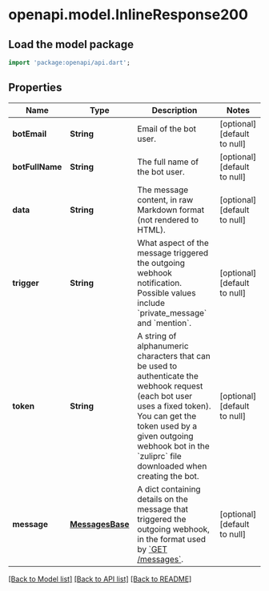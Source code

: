 # openapi.model.InlineResponse200

## Load the model package
```dart
import 'package:openapi/api.dart';
```

## Properties
Name | Type | Description | Notes
------------ | ------------- | ------------- | -------------
**botEmail** | **String** | Email of the bot user.  | [optional] [default to null]
**botFullName** | **String** | The full name of the bot user.  | [optional] [default to null]
**data** | **String** | The message content, in raw Markdown format (not rendered to HTML).  | [optional] [default to null]
**trigger** | **String** | What aspect of the message triggered the outgoing webhook notification. Possible values include &#x60;private_message&#x60; and &#x60;mention&#x60;.  | [optional] [default to null]
**token** | **String** | A string of alphanumeric characters that can be used to authenticate the webhook request (each bot user uses a fixed token). You can get the token used by a given outgoing webhook bot in the &#x60;zuliprc&#x60; file downloaded when creating the bot.  | [optional] [default to null]
**message** | [**MessagesBase**](MessagesBase.md) | A dict containing details on the message that triggered the outgoing webhook, in the format used by [&#x60;GET /messages&#x60;](/api/get-messages).  | [optional] [default to null]

[[Back to Model list]](../README.md#documentation-for-models) [[Back to API list]](../README.md#documentation-for-api-endpoints) [[Back to README]](../README.md)


